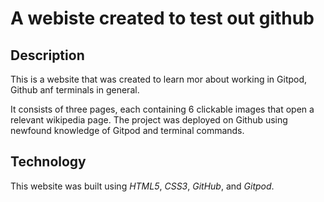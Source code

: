 # A webiste created to test out github

## Description

This is a website that was created to learn mor about working in Gitpod, Github anf terminals in general.

It consists of three pages, each containing 6 clickable images that open a relevant wikipedia page. The project was deployed on Github using newfound knowledge of Gitpod and terminal commands.

## Technology

This website was built using *HTML5*, *CSS3*, *GitHub*, and *Gitpod*.
